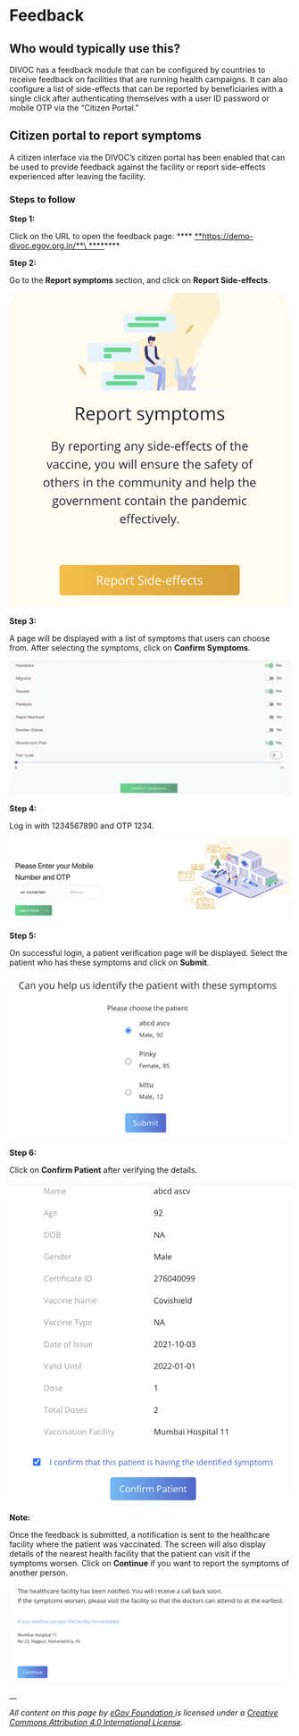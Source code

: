 # Feedback

## Who would typically use this?&#x20;

DIVOC has a feedback module that can be configured by countries to receive feedback on facilities that are running health campaigns. It can also configure a list of side-effects that can be reported by beneficiaries with a single click after authenticating themselves with a user ID password or mobile OTP via the “Citizen Portal.”

## Citizen portal to report symptoms&#x20;

A citizen interface via the DIVOC’s citizen portal has been enabled that can be used to provide feedback against the facility or report side-effects experienced after leaving the facility.

### Steps to follow

**Step 1:**

Click on the URL to open the feedback page: **** [**https://demo-divoc.egov.org.in/**\
****](https://demo-divoc.egov.org.in)****

**Step 2:**

Go to the **Report symptoms** section, and click on **Report Side-effects**.

![](<../.gitbook/assets/Screenshot 2021-12-08 at 10.55.04 AM.png>)

**Step 3:**

A page will be displayed with a list of symptoms that users can choose from. After selecting the symptoms, click on **Confirm Symptoms**.

![](<../.gitbook/assets/Screenshot 2022-01-03 at 3.05.55 PM.png>)

**Step 4:**

Log in with 1234567890 and OTP 1234.&#x20;

![](<../.gitbook/assets/Screenshot 2022-01-03 at 3.06.46 PM.png>)

**Step 5:**

On successful login, a patient verification page will be displayed. Select the patient who has these symptoms and click on **Submit**.

![](<../.gitbook/assets/Screenshot 2022-01-03 at 3.07.45 PM.png>)

**Step 6:**

Click on **Confirm Patient** after verifying the details.

![](<../.gitbook/assets/Screenshot 2022-01-03 at 3.08.54 PM.png>)

**Note:**

Once the feedback is submitted, a notification is sent to the healthcare facility where the patient was vaccinated. The screen will also display details of the nearest health facility that the patient can visit if the symptoms worsen. Click on **Continue** if you want to report the symptoms of another person.

![](<../.gitbook/assets/Screenshot 2022-01-03 at 3.09.45 PM.png>)

__

_All content on this page by_ [_eGov Foundation_ ](https://egov.org.in)_is licensed under a_ [_Creative Commons Attribution 4.0 International License_](http://creativecommons.org/licenses/by/4.0/)_._
